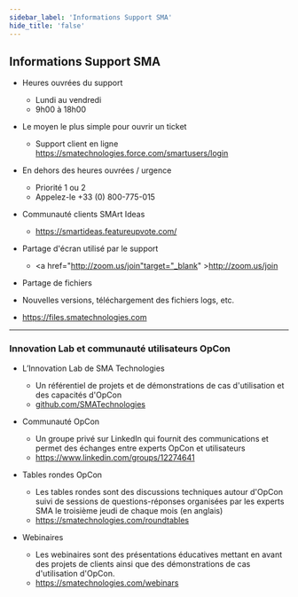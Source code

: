 ```yaml
---
sidebar_label: 'Informations Support SMA'
hide_title: 'false'
---
```


## Informations Support SMA

<!--
<figure>
    <audio
        controls
        src="audiobasic/SMASupportInformation.mp3">
            Your browser does not support the
            <code>audio</code> element.
    </audio>
</figure>
-->

* Heures ouvrées du support
    * Lundi au vendredi
    * 9h00 à 18h00 

* Le moyen le plus simple pour ouvrir un ticket
    * Support client en ligne <a href="https://smatechnologies.force.com/SMAOpConUserCommunity/s/" target="_blank">https://smatechnologies.force.com/smartusers/login</a>

* En dehors des heures ouvrées / urgence
    * Priorité 1 ou 2
    * Appelez-le +33 (0) 800-775-015
 

* Communauté clients SMArt Ideas  
  * <a href="https://smartideas.featureupvote.com/" target="_blank">https://smartideas.featureupvote.com/</a>

* Partage d'écran utilisé par le support
  * <a href="http://zoom.us/join"target="_blank" >http://zoom.us/join</a>

*	Partage de fichiers
  * Nouvelles versions, téléchargement des fichiers logs, etc.
  * <a href="https://files.smatechnologies.com" target="_blank">https://files.smatechnologies.com</a>

---

### Innovation Lab et communauté utilisateurs OpCon

* L’Innovation Lab de SMA Technologies 
  * Un référentiel de projets et de démonstrations de cas d'utilisation et des capacités d'OpCon 
  * <a href="https://github.com/SMATechnologies" target="_blank">github.com/SMATechnologies</a>

* Communauté OpCon
  * Un groupe privé sur LinkedIn qui fournit des communications et permet des échanges entre experts OpCon et utilisateurs
  * <a href="https://www.linkedin.com/groups/12274641" target="_blank">https://www.linkedin.com/groups/12274641</a>

* Tables rondes OpCon
  * Les tables rondes sont des discussions techniques autour d'OpCon suivi de sessions de questions-réponses organisées par les experts SMA le troisième jeudi de chaque mois (en anglais)
  * <a href="https://smatechnologies.com/roundtables" target="_blank">https://smatechnologies.com/roundtables</a>

* Webinaires
  * Les webinaires sont des présentations éducatives mettant en avant des projets de clients ainsi que des démonstrations de cas d'utilisation d'OpCon.
  * <a href="https://smatechnologies.com/webinars" target="_blank">https://smatechnologies.com/webinars</a>
